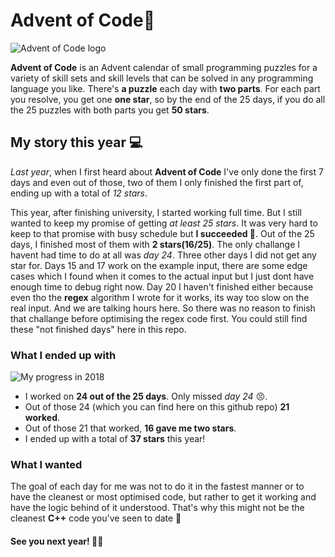 # Advent of Code🌲
![Advent of Code logo](https://www.geek.com/wp-content/uploads/2017/12/advent-1-625x352.jpg)


**Advent of Code** is an Advent calendar of small programming puzzles for a variety of skill sets and skill levels that can be solved in any programming language you like. There's **a puzzle** each day with **two parts**. For each part you resolve, you get one **one star**, so by the end of the 25 days, if you do all the 25 puzzles with both parts you get **50 stars**.


## My story this year 💻

*Last year*, when I first heard about **Advent of Code** I've only done the first 7 days and even out of those, two of them I only finished the first part of, ending up with a total of *12 stars*.

This year, after finishing university, I started working full time. But I still wanted to keep my promise of getting _at least 25 stars_. It was very hard to keep to that promise with busy schedule but **I succeeded 🎉**. Out of the 25 days, I finished most of them with **2 stars(16/25)**. The only challange I havent had time to do at all was *day 24*. Three other days I did not get any star for. Days 15 and 17 work on the example input, there are some edge cases which I found when it comes to the actual input but I just dont have enough time to debug right now. Day 20 I haven't finished either because even tho the **regex** algorithm I wrote for it works, its way too slow on the real input. And we are talking hours here. So there was no reason to finish that challange before optimising the regex code first. You could still find these "not finished days" here in this repo.

### What I ended up with

![My progress in 2018](https://i.imgur.com/pQcfz6A.png)

- I worked on **24 out of the 25 days**. Only missed *day 24* 😣.
- Out of those 24 (which you can find here on this github repo) **21 worked**.
- Out of those 21 that worked, **16 gave me two stars**.
- I ended up with a total of **37 stars** this year!

### What I wanted
The goal of each day for me was not to do it in the fastest manner or to have the cleanest or most optimised code, but rather to get it working and have the logic behind of it understood. That's why this might not be the cleanest **C++** code you've seen to date 😬





#### See you next year! 👋🏻
